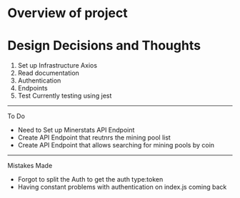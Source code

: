 # Overview of project

# Design Decisions and Thoughts

1. Set up Infrastructure
   Axios
2. Read documentation
3. Authentication
4. Endpoints
5. Test
   Currently testing using jest

---

To Do

- Need to Set up Minerstats API Endpoint
- Create API Endpoint that reutnrs the mining pool list
- Create API Endpoint that allows searching for mining pools by coin

---

Mistakes Made

- Forgot to split the Auth to get the auth type:token
- Having constant problems with authentication on index.js
  coming back
